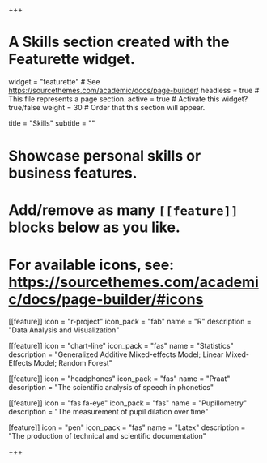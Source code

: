 +++
# A Skills section created with the Featurette widget.
widget = "featurette"  # See https://sourcethemes.com/academic/docs/page-builder/
headless = true  # This file represents a page section.
active = true  # Activate this widget? true/false
weight = 30  # Order that this section will appear.

title = "Skills"
subtitle = ""

# Showcase personal skills or business features.
#
# Add/remove as many `[[feature]]` blocks below as you like.
#
# For available icons, see: https://sourcethemes.com/academic/docs/page-builder/#icons

[[feature]]
  icon = "r-project"
  icon_pack = "fab"
  name = "R"
  description = "Data Analysis and Visualization"

[[feature]]
  icon = "chart-line"
  icon_pack = "fas"
  name = "Statistics"
  description = "Generalized Additive Mixed-effects Model; Linear Mixed-Effects Model; Random Forest"

[[feature]]
  icon = "headphones"
  icon_pack = "fas"
  name = "Praat"
  description = "The scientific analysis of speech in phonetics"

[[feature]]
  icon = "fas fa-eye"
  icon_pack = "fas"
  name = "Pupillometry"
  description = "The measurement of pupil dilation over time"

[feature]]
  icon = "pen"
  icon_pack = "fas"
  name = "Latex"
  description = "The production of technical and scientific documentation"

+++
